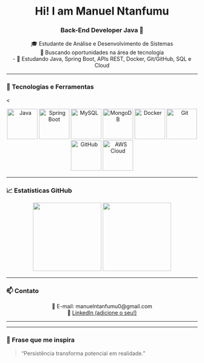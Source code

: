 <h1 align="center">Hi! I am Manuel Ntanfumu</h1>
<h3 align="center">Back-End Developer Java 🚀</h3>

<p align="center">
  🎓 Estudante de Análise e Desenvolvimento de Sistemas <br>
  💼 Buscando oportunidades na área de tecnologia <br>
  - 📖 Estudando Java, Spring Boot, APIs REST, Docker, Git/GitHub, SQL e Cloud <b>
    
  </b>
</p>

---

### 🚀 Tecnologias e Ferramentas



<<p align="center">
  <img src="https://cdn.jsdelivr.net/gh/devicons/devicon/icons/java/java-original-wordmark.svg" height="80" alt="Java" />
  <img src="https://cdn.jsdelivr.net/gh/devicons/devicon/icons/spring/spring-original-wordmark.svg" height="80" alt="Spring Boot" />
  <img src="https://cdn.jsdelivr.net/gh/devicons/devicon/icons/mysql/mysql-original-wordmark.svg" height="80" alt="MySQL" />
  <img src="https://cdn.jsdelivr.net/gh/devicons/devicon/icons/mongodb/mongodb-original-wordmark.svg" height="80" alt="MongoDB" />
  <img src="https://cdn.jsdelivr.net/gh/devicons/devicon/icons/docker/docker-original-wordmark.svg" height="80" alt="Docker" />
  <img src="https://cdn.jsdelivr.net/gh/devicons/devicon/icons/git/git-original-wordmark.svg" height="80" alt="Git" />
  <img src="https://cdn.jsdelivr.net/gh/devicons/devicon/icons/github/github-original-wordmark.svg" height="80" alt="GitHub" />
  <img src="https://cdn.jsdelivr.net/gh/devicons/devicon/icons/amazonwebservices/amazonwebservices-original-wordmark.svg" height="80" alt="AWS Cloud" />
</p>


---

### 📈 Estatísticas GitHub

<div align="center">
  <img height="180em" src="https://github-readme-stats.vercel.app/api?username=manntanfumu0&show_icons=true&theme=radical"/>
  <img height="180em" src="https://github-readme-stats.vercel.app/api/top-langs/?username=manntanfumu0&layout=compact&theme=radical"/>
</div>

---

### 📫 Contato

<p align="center">
  📧 E-mail: manuelntanfumu0@gmail.com <br>
  💼 <a href="https://www.linkedin.com/in/manuel-filipe-ntanfumu-384612292?utm_source=share&utm_campaign=share_via&utm_content=profile&utm_medium=ios_app" target="_blank">LinkedIn (adicione o seu!)</a>
</p>

---

 
---

### 💬 Frase que me inspira

> “Persistência transforma potencial em realidade.” 


